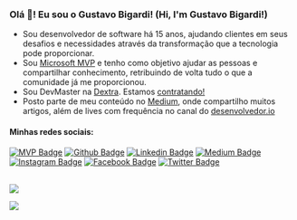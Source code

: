 ### Olá 👋! Eu sou o Gustavo Bigardi! (Hi, I'm Gustavo Bigardi!)

* Sou desenvolvedor de software há 15 anos, ajudando clientes em seus desafios e necessidades através da transformação que a tecnologia pode proporcionar.
* Sou [Microsoft MVP](https://mvp.microsoft.com/en-us/PublicProfile/5003504) e tenho como objetivo ajudar as pessoas e compartilhar conhecimento, retribuindo de volta tudo o que a comunidade já me proporcionou.
* Sou DevMaster na [Dextra](https://www.dextra.com.br/). Estamos [contratando!](https://apply.workable.com/dextra/)
* Posto parte de meu conteúdo no [Medium](https://medium.com/@gbbigardi), onde compartilho muitos artigos, além de lives com frequência no canal do [desenvolvedor.io](https://www.youtube.com/channel/UCC-i2bS_oH2os9niHX2ApOA)


#### Minhas redes sociais:
[![MVP Badge](https://img.shields.io/badge/-Microsoft-blue?style=flat-square&logo=Microsoft&logoColor=white&link=https://mvp.microsoft.com/en-us/PublicProfile/5003504)](https://mvp.microsoft.com/en-us/PublicProfile/5003504)
[![Github Badge](https://img.shields.io/badge/-Github-000?style=flat-square&logo=Github&logoColor=white&link=https://github.com/gustavobigardi)](https://github.com/gustavobigardi)
[![Linkedin Badge](https://img.shields.io/badge/-LinkedIn-blue?style=flat-square&logo=Linkedin&logoColor=white&link=https://www.linkedin.com/in/gbbigardi/)](https://www.linkedin.com/in/gbbigardi/)
[![Medium Badge](https://img.shields.io/badge/-Medium-000000?style=flat-square&labelColor=000000&logo=medium&logoColor=white&link=https://medium.com/@gbbigardi)](https://medium.com/@gbbigardi)
[![Instagram Badge](https://img.shields.io/badge/-Instagram-C13584?style=flat-square&labelColor=C13584&logo=instagram&logoColor=white&link=https://www.instagram.com/gbbigardi/)](https://www.instagram.com/gbbigardi/)
[![Facebook Badge](https://img.shields.io/badge/-Facebook-blue?style=flat-square&labelColor=blue&logo=facebook&logoColor=white&link=https://www.facebook.com/gustavo.bellinibigardi.1/)](https://www.facebook.com/gustavo.bellinibigardi.1/)
[![Twitter Badge](https://img.shields.io/badge/-Twitter-blue?style=flat-square&labelColor=blue&logo=twitter&logoColor=white&link=https://twitter.com/gustavobigardi)](https://twitter.com/gustavobigardi)
<br/>
<br/>
<p align="justify">
  <img align="center" src="https://github-readme-stats-silk-xi.vercel.app/api?username=gustavobigardi&show_icons=true&count_private=true&theme=gruvbox" />
</p>
<p>
  <img align="center" src="https://github-readme-stats-silk-xi.vercel.app/api/top-langs/?username=gustavobigardi&layout=compact&theme=gruvbox" />
</p>
